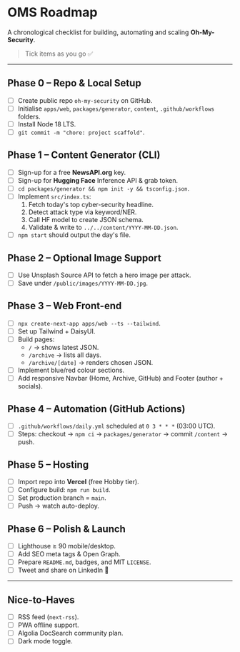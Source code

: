 # OMS Roadmap

A chronological checklist for building, automating and scaling **Oh-My-Security**.

> Tick items as you go ✅

---

## Phase 0 – Repo & Local Setup

- [ ] Create public repo `oh-my-security` on GitHub.
- [ ] Initialise `apps/web`, `packages/generator`, `content`, `.github/workflows` folders.
- [ ] Install Node 18 LTS.
- [ ] `git commit -m "chore: project scaffold"`.

## Phase 1 – Content Generator (CLI)

- [ ] Sign-up for a free **NewsAPI.org** key.
- [ ] Sign-up for **Hugging Face** Inference API & grab token.
- [ ] `cd packages/generator && npm init -y && tsconfig.json`.
- [ ] Implement `src/index.ts`:
  1. Fetch today's top cyber-security headline.
  2. Detect attack type via keyword/NER.
  3. Call HF model to create JSON schema.
  4. Validate & write to `../../content/YYYY-MM-DD.json`.
- [ ] `npm start` should output the day's file.

## Phase 2 – Optional Image Support

- [ ] Use Unsplash Source API to fetch a hero image per attack.
- [ ] Save under `/public/images/YYYY-MM-DD.jpg`.

## Phase 3 – Web Front-end

- [ ] `npx create-next-app apps/web --ts --tailwind`.
- [ ] Set up Tailwind + DaisyUI.
- [ ] Build pages:
  - `/` → shows latest JSON.
  - `/archive` → lists all days.
  - `/archive/[date]` → renders chosen JSON.
- [ ] Implement blue/red colour sections.
- [ ] Add responsive Navbar (Home, Archive, GitHub) and Footer (author + socials).

## Phase 4 – Automation (GitHub Actions)

- [ ] `.github/workflows/daily.yml` scheduled at `0 3 * * *` (03:00 UTC).
- [ ] Steps: checkout → `npm ci` → `packages/generator` → commit `/content` → push.

## Phase 5 – Hosting

- [ ] Import repo into **Vercel** (free Hobby tier).
- [ ] Configure build: `npm run build`.
- [ ] Set production branch = `main`.
- [ ] Push → watch auto-deploy.

## Phase 6 – Polish & Launch

- [ ] Lighthouse ≥ 90 mobile/desktop.
- [ ] Add SEO meta tags & Open Graph.
- [ ] Prepare `README.md`, badges, and MIT `LICENSE`.
- [ ] Tweet and share on LinkedIn 🎉

---

## Nice-to-Haves

- [ ] RSS feed (`next-rss`).
- [ ] PWA offline support.
- [ ] Algolia DocSearch community plan.
- [ ] Dark mode toggle.
